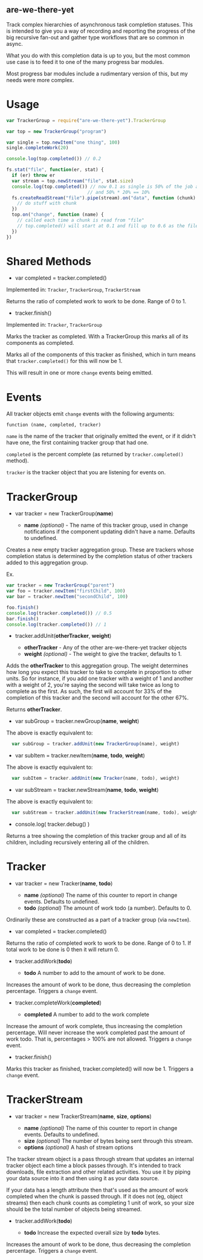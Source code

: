 are-we-there-yet
----------------

Track complex hierarchies of asynchronous task completion statuses. This is intended to give you a way of recording and
reporting the progress of the big recursive fan-out and gather type workflows that are so common in async.

What you do with this completion data is up to you, but the most common use case is to feed it to one of the many
progress bar modules.

Most progress bar modules include a rudimentary version of this, but my needs were more complex.

Usage
=====

```javascript
var TrackerGroup = require("are-we-there-yet").TrackerGroup

var top = new TrackerGroup("program")

var single = top.newItem("one thing", 100)
single.completeWork(20)

console.log(top.completed()) // 0.2

fs.stat("file", function(er, stat) {
  if (er) throw er  
  var stream = top.newStream("file", stat.size)
  console.log(top.completed()) // now 0.1 as single is 50% of the job and is 20% complete
                              // and 50% * 20% == 10%
  fs.createReadStream("file").pipe(stream).on("data", function (chunk) {
    // do stuff with chunk
  })
  top.on("change", function (name) {
    // called each time a chunk is read from "file"
    // top.completed() will start at 0.1 and fill up to 0.6 as the file is read
  })
})
```

Shared Methods
==============

* var completed = tracker.completed()

Implemented in: `Tracker`, `TrackerGroup`, `TrackerStream`

Returns the ratio of completed work to work to be done. Range of 0 to 1.

* tracker.finish()

Implemented in: `Tracker`, `TrackerGroup`

Marks the tracker as completed. With a TrackerGroup this marks all of its components as completed.

Marks all of the components of this tracker as finished, which in turn means that `tracker.completed()` for this will
now be 1.

This will result in one or more `change` events being emitted.

Events
======

All tracker objects emit `change` events with the following arguments:

```
function (name, completed, tracker)
```

`name` is the name of the tracker that originally emitted the event, or if it didn't have one, the first containing
tracker group that had one.

`completed` is the percent complete (as returned by `tracker.completed()` method).

`tracker` is the tracker object that you are listening for events on.

TrackerGroup
============

* var tracker = new TrackerGroup(**name**)

    * **name** *(optional)* - The name of this tracker group, used in change notifications if the component updating
      didn't have a name. Defaults to undefined.

Creates a new empty tracker aggregation group. These are trackers whose completion status is determined by the
completion status of other trackers added to this aggregation group.

Ex.

```javascript
var tracker = new TrackerGroup("parent")
var foo = tracker.newItem("firstChild", 100)
var bar = tracker.newItem("secondChild", 100)

foo.finish()
console.log(tracker.completed()) // 0.5
bar.finish()
console.log(tracker.completed()) // 1
```

* tracker.addUnit(**otherTracker**, **weight**)

    * **otherTracker** - Any of the other are-we-there-yet tracker objects
    * **weight** *(optional)* - The weight to give the tracker, defaults to 1.

Adds the **otherTracker** to this aggregation group. The weight determines how long you expect this tracker to take to
complete in proportion to other units. So for instance, if you add one tracker with a weight of 1 and another with a
weight of 2, you're saying the second will take twice as long to complete as the first. As such, the first will account
for 33% of the completion of this tracker and the second will account for the other 67%.

Returns **otherTracker**.

* var subGroup = tracker.newGroup(**name**, **weight**)

The above is exactly equivalent to:

```javascript
  var subGroup = tracker.addUnit(new TrackerGroup(name), weight)
```

* var subItem = tracker.newItem(**name**, **todo**, **weight**)

The above is exactly equivalent to:

```javascript
  var subItem = tracker.addUnit(new Tracker(name, todo), weight)
```

* var subStream = tracker.newStream(**name**, **todo**, **weight**)

The above is exactly equivalent to:

```javascript
  var subStream = tracker.addUnit(new TrackerStream(name, todo), weight)
```

* console.log( tracker.debug() )

Returns a tree showing the completion of this tracker group and all of its children, including recursively entering all
of the children.

Tracker
=======

* var tracker = new Tracker(**name**, **todo**)

    * **name** *(optional)* The name of this counter to report in change events. Defaults to undefined.
    * **todo** *(optional)* The amount of work todo (a number). Defaults to 0.

Ordinarily these are constructed as a part of a tracker group (via
`newItem`).

* var completed = tracker.completed()

Returns the ratio of completed work to work to be done. Range of 0 to 1. If total work to be done is 0 then it will
return 0.

* tracker.addWork(**todo**)

    * **todo** A number to add to the amount of work to be done.

Increases the amount of work to be done, thus decreasing the completion percentage. Triggers a `change` event.

* tracker.completeWork(**completed**)

    * **completed** A number to add to the work complete

Increase the amount of work complete, thus increasing the completion percentage. Will never increase the work completed
past the amount of work todo. That is, percentages > 100% are not allowed. Triggers a `change` event.

* tracker.finish()

Marks this tracker as finished, tracker.completed() will now be 1. Triggers a `change` event.

TrackerStream
=============

* var tracker = new TrackerStream(**name**, **size**, **options**)

    * **name** *(optional)* The name of this counter to report in change events. Defaults to undefined.
    * **size** *(optional)* The number of bytes being sent through this stream.
    * **options** *(optional)* A hash of stream options

The tracker stream object is a pass through stream that updates an internal tracker object each time a block passes
through. It's intended to track downloads, file extraction and other related activities. You use it by piping your data
source into it and then using it as your data source.

If your data has a length attribute then that's used as the amount of work completed when the chunk is passed through.
If it does not (eg, object streams) then each chunk counts as completing 1 unit of work, so your size should be the
total number of objects being streamed.

* tracker.addWork(**todo**)

    * **todo** Increase the expected overall size by **todo** bytes.

Increases the amount of work to be done, thus decreasing the completion percentage. Triggers a `change` event.
